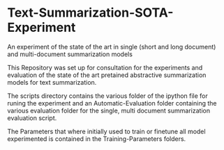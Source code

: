 # Text-Summarization-SOTA-Experiment
An experiment of the state of the art in single (short and long document) and multi-document summarization models 

This Repository was set up for consultation for the experiments and evaluation of the state of the art pretained abstractive summarization models for text summarization.

The scripts directory contains the various folder of the ipython file for runing the experiment and an Automatic-Evaluation folder containing the various evaluation folder for the single, multi document summarization evaluation script. 

The Parameters that where initially used to train or finetune all model experimented is contained in the Training-Parameters folders.
